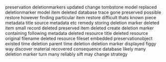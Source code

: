 preservation deletionmarkers updated change tombstone model replaced deletionmarker model item deleted database trace gone preserved possible restore however finding particular item restore difficult thats known piece metadata title source metadata etc remedy storing deletion marker deleted item small record deleted preserved item deleted create deletion marker containing following metadata deleted resource title deleted resource original filename deleted resource fileset embedded preservationobject existed time deletion parent time deletion deletion marker displayed figgy way discover material recovered consequence database likely many deletion marker turn many reliably sift may change strategy